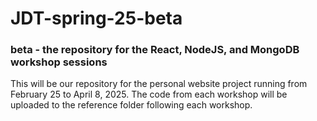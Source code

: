 # JDT-spring-25-beta
### beta - the repository for the React, NodeJS, and MongoDB workshop sessions
This will be our repository for the personal website project running from February 25 to April 8, 2025. The code from each workshop will be uploaded to the reference folder following each workshop.
